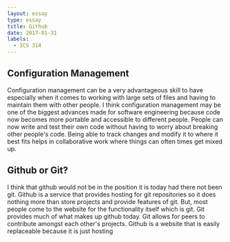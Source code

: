 ```yaml
---
layout: essay
type: essay
title: Github
date: 2017-01-31
labels:
  - ICS 314
---
```


## Configuration Management

Configuration management can be a very advantageous skill to have especially when it comes to working with large sets of files 
and having to maintain them with other people. I think configuration management may be one of the biggest advances made for 
software engineering because code now becomes more portable and accessible to different people. People can now write and test their
own code without having to worry about breaking other people's code. Being able to track changes and modify it to where it best fits
helps in collaborative work where things can often times get mixed up. 

## Github or Git?

I think that github would not be in the position it is today had there not been git. Github is a service that provides hosting for
git repositories so it does nothing more than store projects and provide features of git. But, most people come to the website
for the functionality itself which is git. Git provides much of what makes up github today. Git allows for peers to contribute 
amongst each other's projects. Github is a website that is easily replaceable because it is just hosting 
